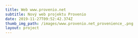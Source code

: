 ```yaml
---
title: Web www.provenio.net
subtitle: Nový web projektu Provenio
date: 2019-11-27T09:52:42.374Z
thumb_img_path: /images/www.provenio.net_provenience_.png
layout: project
---
```



